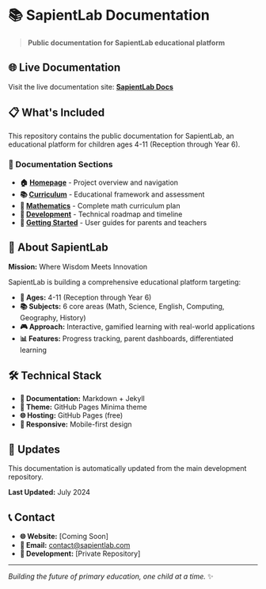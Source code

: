 # 📚 SapientLab Documentation

> **Public documentation for SapientLab educational platform**

## 🌐 Live Documentation

Visit the live documentation site: **[SapientLab Docs](https://montionugera.github.io/sapient-lab-docs)**

## 📋 What's Included

This repository contains the public documentation for SapientLab, an educational platform for children ages 4-11 (Reception through Year 6).

### 📖 Documentation Sections

- **🏠 [Homepage](index.md)** - Project overview and navigation
- **📚 [Curriculum](curriculum/overview.md)** - Educational framework and assessment
- **🔢 [Mathematics](subjects/mathematics.md)** - Complete math curriculum plan
- **🚀 [Development](development/roadmap.md)** - Technical roadmap and timeline
- **🎯 [Getting Started](guides/getting-started.md)** - User guides for parents and teachers

## 🎯 About SapientLab

**Mission:** Where Wisdom Meets Innovation

SapientLab is building a comprehensive educational platform targeting:
- **👶 Ages:** 4-11 (Reception through Year 6)
- **📚 Subjects:** 6 core areas (Math, Science, English, Computing, Geography, History)
- **🎮 Approach:** Interactive, gamified learning with real-world applications
- **📊 Features:** Progress tracking, parent dashboards, differentiated learning

## 🛠️ Technical Stack

- **📄 Documentation:** Markdown + Jekyll
- **🎨 Theme:** GitHub Pages Minima theme
- **🌐 Hosting:** GitHub Pages (free)
- **📱 Responsive:** Mobile-first design

## 🔄 Updates

This documentation is automatically updated from the main development repository. 

**Last Updated:** July 2024

## 📞 Contact

- **🌐 Website:** [Coming Soon]
- **📧 Email:** contact@sapientlab.com
- **🐙 Development:** [Private Repository]

---

*Building the future of primary education, one child at a time.* ✨ 